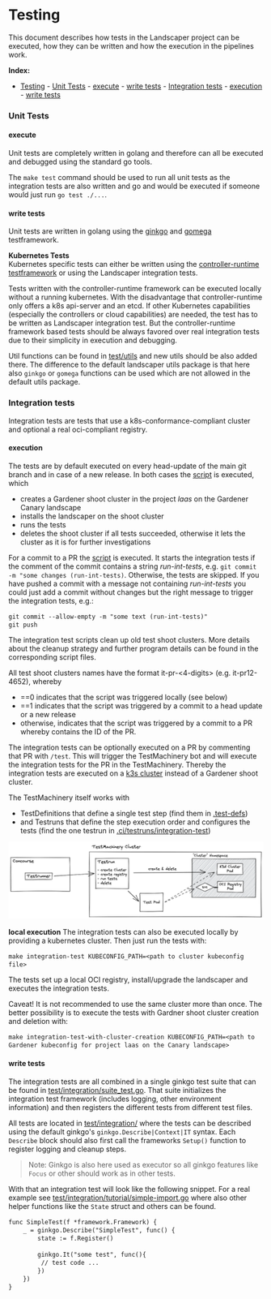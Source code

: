 # Testing

This document describes how tests in the Landscaper project can be executed, how they can be written and how the execution in the pipelines work.

**Index:**
- [Testing](#testing)
		- [Unit Tests](#unit-tests)
			- [execute](#execute)
			- [write tests](#write-tests)
		- [Integration tests](#integration-tests)
			- [execution](#execution)
			- [write tests](#write-tests-1)

### Unit Tests

#### execute
Unit tests are completely written in golang and therefore can all be executed and debugged using the standard go tools.

The `make test` command should be used to run all unit tests as the integration tests are also written and go and would be executed if someone would just run `go test ./...`.

#### write tests

Unit tests are written in golang using the [ginkgo](https://onsi.github.io/ginkgo/) and [gomega](https://onsi.github.io/gomega/) testframework.

**Kubernetes Tests**<br>
Kubernetes specific tests can either be written using the [controller-runtime testframework](../../test/utils/envtest) or using the Landscaper integration tests.

Tests written with the controller-runtime framework can be executed locally without a running kubernetes. With the disadvantage that controller-runtime only offers a k8s api-server and an etcd. If other Kubernetes capabilities (especially the controllers or cloud capabilities) are needed, the test has to be written as Landscaper integration test.
But the controller-runtime framework based tests should be always favored over real integration tests due to their simplicity in execution and debugging.

Util functions can be found in [test/utils]() and new utils should be also added there.
The difference to the default landscaper utils package is that here also `ginkgo` or `gomega` functions can be used which are not allowed in the default utils package.

### Integration tests

Integration tests are tests that use a k8s-conformance-compliant cluster and optional a real oci-compliant registry.

#### execution

The tests are by default executed on every head-update of the main git branch and in case of a new release.
In both cases the [script](../../.ci/integration-test) is executed, which 

- creates a Gardener shoot cluster in the project *laas* on the Gardener Canary landscape
- installs the landscaper on the shoot cluster
- runs the tests
- deletes the shoot cluster if all tests succeeded, otherwise it lets the cluster as it is for further investigations

For a commit to a PR the [script](../../.ci/integration-test-new) is executed. It starts the integration tests 
if the comment of the commit contains a string *run-int-tests*, e.g. `git commit -m "some changes (run-int-tests)`. 
Otherwise, the tests are skipped. If you have pushed a commit with a message not containing *run-int-tests* you could just 
add a commit without changes but the right message to trigger the integration tests, e.g.:

```
git commit --allow-empty -m "some text (run-int-tests)"
git push
```

The integration test scripts clean up old test shoot clusters. More details about the cleanup strategy and further 
program details can be found in the corresponding script files.

All test shoot clusters names have the format it-pr<someNumber>-<4-digits> (e.g. it-pr12-4652), whereby
- <someNumber>==0 indicates that the script was triggered locally (see below)
- <someNumber>==1 indicates that the script was triggered by a commit to a head update or a new release
- otherwise, indicates that the script was triggered by a commit to a PR whereby <someNumber> contains the ID of the PR.

The integration tests can be optionally executed on a PR by commenting that PR with `/test`.
This will trigger the TestMachinery bot and will execute the integration tests for the PR in the TestMachinery.
Thereby the integration tests are executed on a [k3s cluster](https://k3s.io/) instead of a Gardener shoot cluster.

The TestMachinery itself works with 
- TestDefinitions that define a single test step (find them in [.test-defs](../../.test-defs))
- and Testruns that define the step execution order and configures the tests (find the one testrun in [.ci/testruns/integration-test](../../.ci/testruns/integration-test/templates/testrun.yaml))

![TestMachinery test setup](../images/TestMachineryITSetup.png)

**local execution**
The integration tests can also be executed locally by providing a kubernetes cluster. Then just run the tests with:

```
make integration-test KUBECONFIG_PATH=<path to cluster kubeconfig file>
```

The tests set up a local OCI registry, install/upgrade the landscaper and executes the integration tests.

Caveat! It is not recommended to use the same cluster more than once. The better possibility is to execute the tests with Gardner shoot cluster creation and deletion with:

```
make integration-test-with-cluster-creation KUBECONFIG_PATH=<path to Gardener kubeconfig for project laas on the Canary landscape>
```

#### write tests

The integration tests are all combined in a single ginkgo test suite that can be found in [test/integration/suite_test.go](../../test/integration/suite_test.go).
That suite initializes the integration test framework (includes logging, other environment information) and then registers the different tests from different test files.

All tests are located in [test/integration/](../../test/integration/) where the tests can be described using the default ginkgo's `ginkgo.Describe|Context|IT` syntax.
Each `Describe` block should also first call the frameworks `Setup()` function to register logging and cleanup steps.
> Note: Ginkgo is also here used as executor so all ginkgo features like `Focus` or other should work as in other tests.

With that an integration test will look like the following snippet.
For a real example see [test/integration/tutorial/simple-import.go](../../test/integration/tutorial/simple-import.go) where also other helper functions like the `State` struct and others can be found.
```
func SimpleTest(f *framework.Framework) {
	_ = ginkgo.Describe("SimpleTest", func() {
		state := f.Register()
		
		ginkgo.It("some test", func(){
		 // test code ...
		})
	})
}
```
